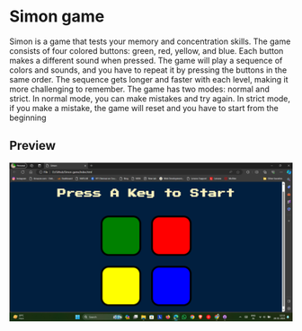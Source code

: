 # Simon game

Simon is a game that tests your memory and concentration skills. The game consists of four colored buttons: green, red, yellow, and blue. Each button makes a different sound when pressed. The game will play a sequence of colors and sounds, and you have to repeat it by pressing the buttons in the same order. The sequence gets longer and faster with each level, making it more challenging to remember. The game has two modes: normal and strict. In normal mode, you can make mistakes and try again. In strict mode, if you make a mistake, the game will reset and you have to start from the beginning

## Preview
![Preview](screenshot.png)
